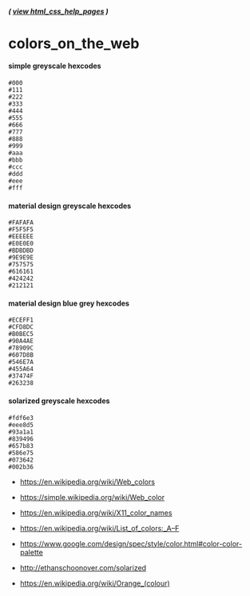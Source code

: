 ##### ( [view html_css_help_pages](https://github.com/students-at-thinkful/html_css_help_pages) )

# colors_on_the_web

#### simple greyscale hexcodes
```
#000
#111
#222
#333
#444
#555
#666
#777
#888
#999
#aaa
#bbb
#ccc
#ddd
#eee
#fff
```

#### material design greyscale hexcodes
```
#FAFAFA
#F5F5F5
#EEEEEE
#E0E0E0
#BDBDBD
#9E9E9E
#757575
#616161
#424242
#212121
```

#### material design blue grey hexcodes
```
#ECEFF1
#CFD8DC
#B0BEC5
#90A4AE
#78909C
#607D8B
#546E7A
#455A64
#37474F
#263238
```

#### solarized greyscale hexcodes
```
#fdf6e3
#eee8d5
#93a1a1
#839496
#657b83
#586e75
#073642
#002b36
```

* https://en.wikipedia.org/wiki/Web_colors
* https://simple.wikipedia.org/wiki/Web_color
* https://en.wikipedia.org/wiki/X11_color_names
* https://en.wikipedia.org/wiki/List_of_colors:_A–F

* https://www.google.com/design/spec/style/color.html#color-color-palette
* http://ethanschoonover.com/solarized

* https://en.wikipedia.org/wiki/Orange_(colour)

